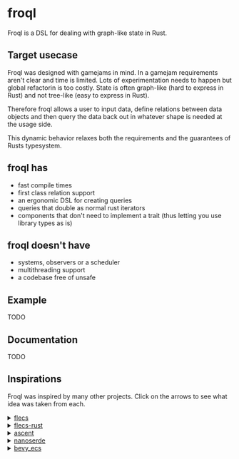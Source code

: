 # froql

Froql is a DSL for dealing with graph-like state in Rust.

## Target usecase
Froql was designed with gamejams in mind.
In a gamejam requirements aren't clear and time is limited. 
Lots of experimentation needs to happen but global refactorin is too costly.
State is often graph-like (hard to express in Rust) and not tree-like (easy to express in Rust).

Therefore froql allows a user to input data, define relations between data objects and then
query the data back out in whatever shape is needed at the usage side.

This dynamic behavior relaxes both the requirements and the guarantees of Rusts typesystem.

## froql has
- fast compile times
- first class relation support
- an ergonomic DSL for creating queries
- queries that double as normal rust iterators
- components that don't need to implement a trait (thus letting you use library types as is)

## froql doesn't have
- systems, observers or a scheduler
- multithreading support
- a codebase free of unsafe

## Example

TODO

## Documentation

TODO

## Inspirations

Froql was inspired by many other projects. 
Click on the arrows to see what idea was taken from each.

<details>
  <summary> <a href="https://github.com/SanderMertens/flecs">flecs</a> </summary>
  As far as I know this is the most advanced ECS out there at the moment.
  If you need something poliglot (it's written in C with bindings for lots of language),
  fancy features or 
  
  The backing archetypical ECS of froql and it's query language were inspired by flecs.
  It's creator wrote a lot of helpful articles about ECS design and also gave me direct advice ❤️
  
  I recommend reading https://medium.com/@ajmmertens/building-an-ecs-storage-in-pictures-642b8bfd6e04
  if you are curious.
</details>
<details>
  <summary><a href="https://github.com/Indra-db/Flecs-Rust">flecs-rust</a></summary>
  The idea for EntityViews came from here.
</details>
<details>
  <summary><a href="https://github.com/s-arash/ascent">ascent</a></summary>
  Transpiling a query language to Rust.
  
  How ascent can interact with Rust by calling regular Rust functions is really cool.
  I want to explore that idea more for advanced queries.
</details>
<details>
  <summary><a href="https://github.com/not-fl3/nanoserde">nanoserde</a></summary>
  This is the fastest compiling proc macro crate for serialization I know.
  So copying from that I wrote froqls proc macro without any external dependencies.
</details>
<details>
  <summary><a href="https://github.com/bevyengine/bevy">bevy_ecs</a></summary>
  Bevy has lots of interesting ideas and I ignored most of them.
  Froql has a pretty different approach after all.
  
  But how bevy reserves entity IDs safely in deferred contexts is something I copied.
</details>
